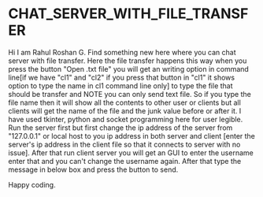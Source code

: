 # CHAT_SERVER_WITH_FILE_TRANSFER

Hi I am Rahul Roshan G. Find something new here where you can chat server with file transfer. Here the file transfer happens this way when you press the button "Open .txt file" you will get an writing option in command line[if we have "cl1" and "cl2" if you press that button in "cl1" it shows option to type the name in cl1 command line only] to type the file that should be transfer and NOTE you can only send text file. So if you type the file name then it will show all the contents to other user or clients but all clients will get the name of the file and the junk value before or after it. I have used tkinter, python and socket programming here for user
legible. Run the server first but first change the ip address of the server from "127.0.0.1" or local host to you ip address in both server and client [enter the server's ip address in the client file so that it connects to server with no issue]. After that run client server you will get an GUI to enter the username enter that and you can't change the username again. After that type the message in below box and press the button to send.

Happy coding.
